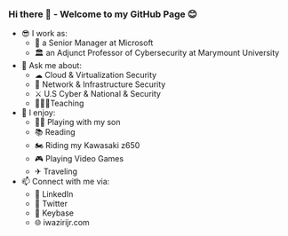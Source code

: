 ### Hi there 👋 - Welcome to my GitHub Page 😊
- 😎 I work as:
  - 🏢 a Senior Manager at Microsoft
  - 🏛 an Adjunct Professor of Cybersecurity at Marymount University
- 💬 Ask me about:
  - ☁ Cloud & Virtualization Security
  - 🚦 Network & Infrastructure Security
  - ⚔ U.S Cyber & National & Security
  - 👨🏾‍🏫Teaching
- 🎉 I enjoy:
  - 👶🏾 Playing with my son 
  - 📚 Reading
  - 🏍 Riding my Kawasaki z650
  - 🎮 Playing Video Games
  - ✈ Traveling
- 📫 Connect with me via:
  - 📄 LinkedIn
  - 🦜 Twitter
  - 🔐 Keybase
  - 🌐 iwazirijr.com

<!--
**iwazirijr/iwazirijr** is a ✨ _special_ ✨ repository because its `README.md` (this file) appears on your GitHub profile.

Here are some ideas to get you started:

- 🔭 I’m currently working on ...
- 🌱 I’m currently learning ...
- 👯 I’m looking to collaborate on ...
- 🤔 I’m looking for help with ...
- 📫 How to reach me: ...
- 😄 Pronouns: ...
- ⚡ Fun fact: ...
- This is me 😄
- 🔭 I’m currently working on one of the many amazing @microsoft AzureGov projects 
🔭 I’m currently working on
💬 Ask me about Cybersecurity
-->
